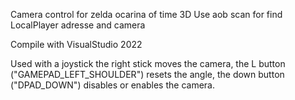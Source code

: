 Camera control for zelda ocarina of time 3D 
Use aob scan for find LocalPlayer adresse and camera

Compile with VisualStudio 2022

Used with a joystick the right stick moves the camera,
the L button ("GAMEPAD_LEFT_SHOULDER") resets the angle,
the down button ("DPAD_DOWN") disables or enables the camera.